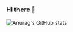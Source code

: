 ### Hi there 👋

![Anurag's GitHub stats](https://github-readme-stats.vercel.app/api?username=RosenbergYehuda&theme=default&show_icons=true)


<!--
**RosenbergYehuda/RosenbergYehuda** is a ✨ _special_ ✨ repository because its `README.md` (this file) appears on your GitHub profile.

Here are some ideas to get you started:

- 🔭 I’m currently working on ...
- 🌱 I’m currently learning ...
- 👯 I’m looking to collaborate on ...
- 🤔 I’m looking for help with ...
- 💬 Ask me about ...
- 📫 How to reach me: ...
- 😄 Pronouns: ...
- ⚡ Fun fact: ...
-->
